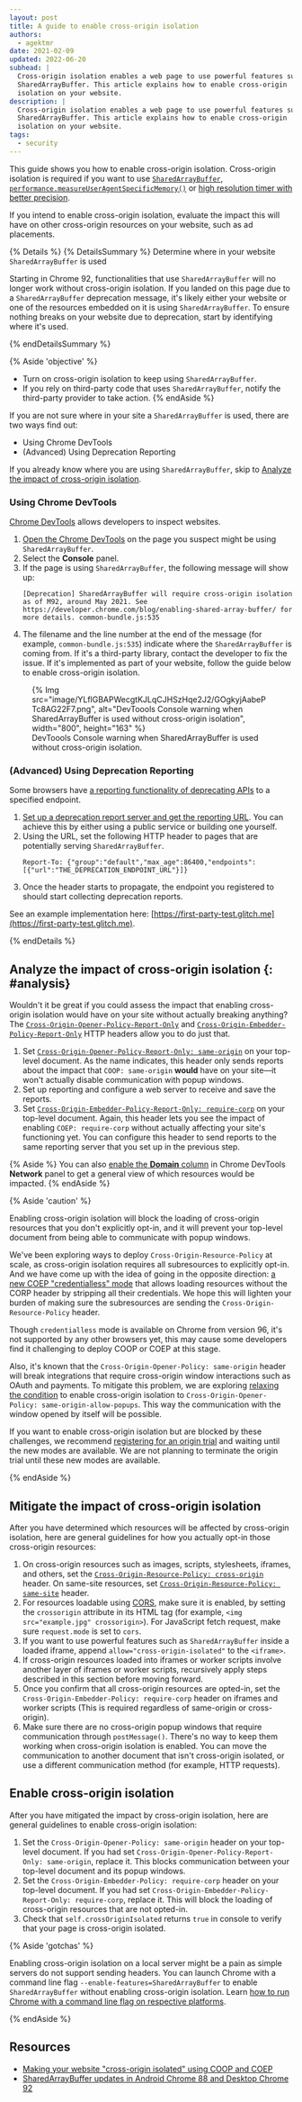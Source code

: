 ```yaml
---
layout: post
title: A guide to enable cross-origin isolation
authors:
  - agektmr
date: 2021-02-09
updated: 2022-06-20
subhead: |
  Cross-origin isolation enables a web page to use powerful features such as
  SharedArrayBuffer. This article explains how to enable cross-origin
  isolation on your website.
description: |
  Cross-origin isolation enables a web page to use powerful features such as
  SharedArrayBuffer. This article explains how to enable cross-origin
  isolation on your website.
tags:
  - security
---
```


This guide shows you how to enable cross-origin isolation. Cross-origin
isolation is required if you want to use
[`SharedArrayBuffer`](https://developer.mozilla.org/docs/Web/JavaScript/Reference/Global_Objects/SharedArrayBuffer),
[`performance.measureUserAgentSpecificMemory()`](/monitor-total-page-memory-usage/)
or [high resolution timer with better
precision](https://developer.chrome.com/blog/cross-origin-isolated-hr-timers/).

If you intend to enable cross-origin isolation, evaluate the impact this will
have on other cross-origin resources on your website, such as ad placements.

{% Details %}
{% DetailsSummary %}
Determine where in your website `SharedArrayBuffer` is used

Starting in Chrome 92, functionalities that use `SharedArrayBuffer` will no longer
work without cross-origin isolation. If you landed on this page due to a
`SharedArrayBuffer` deprecation message, it's likely either your website or one of
the resources embedded on it is using `SharedArrayBuffer`. To ensure nothing breaks
on your website due to deprecation, start by identifying where it's used.

{% endDetailsSummary %}

{% Aside 'objective' %}
* Turn on cross-origin isolation to keep using `SharedArrayBuffer`.
* If you rely on third-party code that uses `SharedArrayBuffer`, notify the third-party
  provider to take action.
{% endAside %}

If you are not sure where in your site a `SharedArrayBuffer` is used, there are
two ways find out:

* Using Chrome DevTools
* (Advanced) Using Deprecation Reporting

If you already know where you are using `SharedArrayBuffer`, skip to
[Analyze the impact of cross-origin isolation](#analysis).

### Using Chrome DevTools

[Chrome DevTools](https://developer.chrome.com/docs/devtools/open/)
allows developers to inspect websites.

1. [Open the Chrome
   DevTools](https://developer.chrome.com/docs/devtools/open/) on
   the page you suspect might be using `SharedArrayBuffer`.
2. Select the **Console** panel.
3. If the page is using `SharedArrayBuffer`, the following message will show up:
      ```text
      [Deprecation] SharedArrayBuffer will require cross-origin isolation as of M92, around May 2021. See https://developer.chrome.com/blog/enabling-shared-array-buffer/ for more details. common-bundle.js:535
      ```
4. The filename and the line number at the end of the message (for example, `common-bundle.js:535`)
   indicate where the `SharedArrayBuffer` is coming from. If it's a third-party library,
   contact the developer to fix the issue. If it's implemented as part of your website, follow
   the guide below to enable cross-origin isolation.

<figure>
{% Img src="image/YLflGBAPWecgtKJLqCJHSzHqe2J2/GOgkyjAabePTc8AG22F7.png", alt="DevToools Console warning when SharedArrayBuffer is used without cross-origin isolation", width="800", height="163" %}
   <figcaption>
      DevToools Console warning when SharedArrayBuffer is used without cross-origin isolation.
   </figcaption>
</figure>

### (Advanced) Using Deprecation Reporting

Some browsers have [a reporting functionality of deprecating
APIs](https://wicg.github.io/deprecation-reporting/) to a specified endpoint.

1. [Set up a deprecation report server and get the reporting
   URL](/coop-coep/#set-up-reporting-endpoint). You can achieve this by either
   using a public service or building one yourself.
2. Using the URL, set the following HTTP header to pages that are potentially
   serving `SharedArrayBuffer`.
      ```http
      Report-To: {"group":"default","max_age":86400,"endpoints":[{"url":"THE_DEPRECATION_ENDPOINT_URL"}]}
      ```
3. Once the header starts to propagate, the endpoint you registered to should
   start collecting deprecation reports.

See an example implementation here:
[https://first-party-test.glitch.me](https://first-party-test.glitch.me).

{% endDetails %}

## Analyze the impact of cross-origin isolation  {: #analysis}

Wouldn't it be great if you could assess the impact that enabling cross-origin
isolation would have on your site without actually breaking anything? The
[`Cross-Origin-Opener-Policy-Report-Only`](https://developer.mozilla.org/docs/Web/HTTP/Headers/Cross-Origin-Opener-Policy) and
[`Cross-Origin-Embedder-Policy-Report-Only`](https://developer.mozilla.org/docs/Web/HTTP/Headers/Cross-Origin-Embedder-Policy)
HTTP headers allow you to do just that.

1. Set [`Cross-Origin-Opener-Policy-Report-Only:
   same-origin`](/coop-coep/#1.-set-the-cross-origin-opener-policy:-same-origin-header-on-the-top-level-document)
   on your top-level document. As the name indicates, this header only sends
   reports about the impact that `COOP: same-origin` **would** have on your
   site—it won't actually disable communication with popup windows.
2. Set up reporting and configure a web server to receive and save the reports.
3. Set [`Cross-Origin-Embedder-Policy-Report-Only:
   require-corp`](/coop-coep/#3.-use-the-coep-report-only-http-header-to-assess-embedded-resources)
   on your top-level document. Again, this header lets you see the impact of
   enabling `COEP: require-corp` without actually affecting your site's
   functioning yet. You can configure this header to send reports to the same
   reporting server that you set up in the previous step.

{% Aside %}
You can also [enable the **Domain**
column](https://developer.chrome.com/docs/devtools/network/#information)
in Chrome DevTools **Network** panel to get a general view of which resources
would be impacted.
{% endAside %}

{% Aside 'caution' %}

Enabling cross-origin isolation will block the loading of cross-origin resources
that you don't explicitly opt-in, and it will prevent your top-level document
from being able to communicate with popup windows.

We've been exploring ways to deploy `Cross-Origin-Resource-Policy` at scale, as
cross-origin isolation requires all subresources to explicitly opt-in. And we
have come up with the idea of going in the opposite direction: [a new COEP
"credentialless"
mode](https://developer.chrome.com/blog/coep-credentialless-origin-trial/) that
allows loading resources without the CORP header by stripping all their
credentials. We hope this will lighten your burden of making sure the
subresources are sending the `Cross-Origin-Resource-Policy` header.

Though `credentialless` mode is available on Chrome from version 96, it's not
supported by any other browsers yet, this may cause some developers find it
challenging to deploy COOP or COEP at this stage.

Also, it's known that the `Cross-Origin-Opener-Policy: same-origin` header will
break integrations that require cross-origin window interactions such as OAuth
and payments. To mitigate this problem, we are exploring [relaxing the
condition](https://github.com/whatwg/html/issues/6364) to enable cross-origin
isolation to `Cross-Origin-Opener-Policy: same-origin-allow-popups`. This way
the communication with the window opened by itself will be possible.

If you want to enable cross-origin isolation but are blocked by these
challenges, we recommend [registering for an origin
trial](https://developer.chrome.com/blog/enabling-shared-array-buffer/#origin-trial)
and waiting until the new modes are available. We are not planning to terminate
the origin trial until these new modes are available.

{% endAside %}

## Mitigate the impact of cross-origin isolation

After you have determined which resources will be affected by cross-origin
isolation, here are general guidelines for how you actually opt-in those
cross-origin resources:

1. On cross-origin resources such as images, scripts, stylesheets, iframes, and
   others, set the [`Cross-Origin-Resource-Policy:
   cross-origin`](https://resourcepolicy.fyi/#cross-origin) header. On same-site
   resources, set [`Cross-Origin-Resource-Policy:
   same-site`](https://resourcepolicy.fyi/#same-origin) header.
2. For resources loadable using [CORS](/cross-origin-resource-sharing/), make
   sure it is enabled, by setting the `crossorigin` attribute in its HTML tag
   (for example, `<img src="example.jpg" crossorigin>`). For JavaScript fetch
   request, make sure `request.mode` is set to `cors`.
3. If you want to use powerful features such as `SharedArrayBuffer` inside a
   loaded iframe, append `allow="cross-origin-isolated"` to the `<iframe>`.
4. If cross-origin resources loaded into iframes or worker scripts involve
   another layer of iframes or worker scripts, recursively apply steps described
   in this section before moving forward.
5. Once you confirm that all cross-origin resources are opted-in, set the
   `Cross-Origin-Embedder-Policy: require-corp` header on iframes and worker
   scripts (This is required regardless of same-origin or cross-origin).
6. Make sure there are no cross-origin popup windows that require communication
   through `postMessage()`. There's no way to keep them working when
   cross-origin isolation is enabled. You can move the communication to another
   document that isn't cross-origin isolated, or use a different communication
   method (for example, HTTP requests).

## Enable cross-origin isolation

After you have mitigated the impact by cross-origin isolation, here are general
guidelines to enable cross-origin isolation:

1. Set the `Cross-Origin-Opener-Policy: same-origin` header on your top-level
   document. If you had set `Cross-Origin-Opener-Policy-Report-Only:
   same-origin`, replace it. This blocks communication between your top-level
   document and its popup windows.
2. Set the `Cross-Origin-Embedder-Policy: require-corp` header on your top-level
   document. If you had set `Cross-Origin-Embedder-Policy-Report-Only:
   require-corp`, replace it. This will block the loading of cross-origin
   resources that are not opted-in.
3. Check that `self.crossOriginIsolated` returns `true` in console to verify
   that your page is cross-origin isolated.

{% Aside 'gotchas' %}

Enabling cross-origin isolation on a local server might be a pain as simple
servers do not support sending headers. You can launch Chrome with a command
line flag `--enable-features=SharedArrayBuffer` to enable `SharedArrayBuffer`
without enabling cross-origin isolation. Learn [how to run Chrome with a command
line flag on respective
platforms](https://www.chromium.org/developers/how-tos/run-chromium-with-flags).

{% endAside %}

## Resources

* [Making your website "cross-origin isolated" using COOP and COEP](/coop-coep/)
* [SharedArrayBuffer updates in Android Chrome 88 and Desktop Chrome
  92](https://developer.chrome.com/blog/enabling-shared-array-buffer/)
